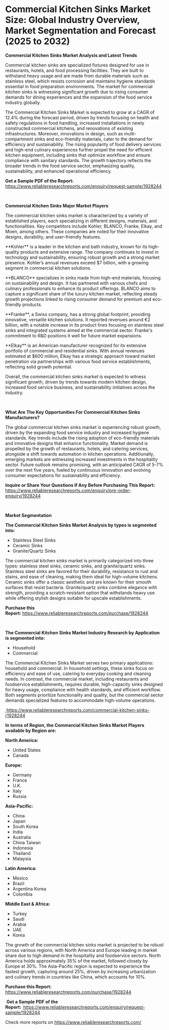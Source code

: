 <p><h1>Commercial Kitchen Sinks Market Size: Global Industry Overview, Market Segmentation and Forecast (2025 to 2032)</h1></p><p><strong>Commercial Kitchen Sinks Market Analysis and Latest Trends</strong></p>
<p><p>Commercial kitchen sinks are specialized fixtures designed for use in restaurants, hotels, and food processing facilities. They are built to withstand heavy usage and are made from durable materials such as stainless steel, which resists corrosion and maintains hygiene standards essential in food preparation environments. The market for commercial kitchen sinks is witnessing significant growth due to rising consumer demands for dining experiences and the expansion of the food service industry globally.</p><p>The Commercial Kitchen Sinks Market is expected to grow at a CAGR of 12.4% during the forecast period, driven by trends focusing on health and safety regulations in food handling, increased installations in newly constructed commercial kitchens, and renovations of existing infrastructures. Moreover, innovations in design, such as multi-compartment sinks and eco-friendly materials, cater to the demand for efficiency and sustainability. The rising popularity of food delivery services and high-end culinary experiences further propel the need for efficient kitchen equipment, including sinks that optimize workflow and ensure compliance with sanitary standards. The growth trajectory reflects the broader trends in the food service sector, emphasizing quality, sustainability, and enhanced operational efficiency.</p></p>
<p><strong>Get a Sample PDF of the Report:&nbsp;</strong> <a href="https://www.reliableresearchreports.com/enquiry/request-sample/1928244?utm_campaign=3059&utm_medium=2&utm_source=Github&utm_content=ia&utm_term=29032025&utm_id=commercial-kitchen-sinks">https://www.reliableresearchreports.com/enquiry/request-sample/1928244</a></p>
<p>&nbsp;</p>
<p><strong>Commercial Kitchen Sinks Major Market Players</strong></p>
<p><p>The commercial kitchen sinks market is characterized by a variety of established players, each specializing in different designs, materials, and functionalities. Key competitors include Kohler, BLANCO, Franke, Elkay, and Moen, among others. These companies are noted for their innovative designs, durability, and user-friendly features.</p><p>**Kohler** is a leader in the kitchen and bath industry, known for its high-quality products and extensive range. The company continues to invest in technology and sustainability, ensuring robust growth and a strong market presence. Kohler’s annual revenues exceed $7 billion, with a growing segment in commercial kitchen solutions.</p><p>**BLANCO** specializes in sinks made from high-end materials, focusing on sustainability and design. It has partnered with various chefs and culinary professionals to enhance its product offerings. BLANCO aims to capture a significant share of the luxury kitchen market, reflecting steady growth projections linked to rising consumer demand for premium and eco-friendly products.</p><p>**Franke**, a Swiss company, has a strong global footprint, providing innovative, versatile kitchen solutions. It reported revenues around €2 billion, with a notable increase in its product lines focusing on stainless steel sinks and integrated systems aimed at the commercial sector. Franke's commitment to R&D positions it well for future market expansions.</p><p>**Elkay** is an American manufacturer recognized for its extensive portfolio of commercial and residential sinks. With annual revenues estimated at $600 million, Elkay has a strategic approach toward market penetration via partnerships with various food service establishments, reflecting solid growth potential.</p><p>Overall, the commercial kitchen sinks market is expected to witness significant growth, driven by trends towards modern kitchen design, increased food service business, and sustainability initiatives across the industry.</p></p>
<p>&nbsp;</p>
<p><strong>What Are The Key Opportunities For Commercial Kitchen Sinks Manufacturers?</strong></p>
<p><p>The global commercial kitchen sinks market is experiencing robust growth, driven by the expanding food service industry and increased hygiene standards. Key trends include the rising adoption of eco-friendly materials and innovative designs that enhance functionality. Market demand is propelled by the growth of restaurants, hotels, and catering services, alongside a shift towards automation in kitchen operations. Additionally, emerging markets are witnessing increased investments in the hospitality sector. Future outlook remains promising, with an anticipated CAGR of 5-7% over the next five years, fueled by continuous innovation and evolving consumer expectations for sustainability and efficiency.</p></p>
<p><strong>Inquire or Share Your Questions If Any Before Purchasing This Report:</strong> <a href="https://www.reliableresearchreports.com/enquiry/pre-order-enquiry/1928244?utm_campaign=3059&utm_medium=2&utm_source=Github&utm_content=ia&utm_term=29032025&utm_id=commercial-kitchen-sinks">https://www.reliableresearchreports.com/enquiry/pre-order-enquiry/1928244</a></p>
<p>&nbsp;</p>
<p><strong>Market Segmentation</strong></p>
<p><strong>The Commercial Kitchen Sinks Market Analysis by types is segmented into:</strong></p>
<p><ul><li>Stainless Steel Sinks</li><li>Ceramic Sinks</li><li>Granite/Quartz Sinks</li></ul></p>
<p><p>The commercial kitchen sinks market is primarily categorized into three types: stainless steel sinks, ceramic sinks, and granite/quartz sinks. Stainless steel sinks are favored for their durability, resistance to rust and stains, and ease of cleaning, making them ideal for high-volume kitchens. Ceramic sinks offer a classic aesthetic and are known for their smooth surfaces that resist bacteria. Granite/quartz sinks combine elegance with strength, providing a scratch-resistant option that withstands heavy use while offering stylish designs suitable for upscale establishments.</p></p>
<p><strong>Purchase this Report:&nbsp;</strong><a href="https://www.reliableresearchreports.com/purchase/1928244?utm_campaign=3059&utm_medium=2&utm_source=Github&utm_content=ia&utm_term=29032025&utm_id=commercial-kitchen-sinks">https://www.reliableresearchreports.com/purchase/1928244</a></p>
<p>&nbsp;</p>
<p><strong>The Commercial Kitchen Sinks Market Industry Research by Application is segmented into:</strong></p>
<p><ul><li>Household</li><li>Commercial</li></ul></p>
<p><p>The Commercial Kitchen Sinks Market serves two primary applications: household and commercial. In household settings, these sinks focus on efficiency and ease of use, catering to everyday cooking and cleaning needs. In contrast, the commercial market, including restaurants and foodservice establishments, requires durable, high-capacity sinks designed for heavy usage, compliance with health standards, and efficient workflow. Both segments prioritize functionality and quality, but the commercial sector demands specialized features to accommodate high-volume operations.</p></p>
<p><a href="https://www.reliableresearchreports.com/commercial-kitchen-sinks-r1928244?utm_campaign=3059&utm_medium=2&utm_source=Github&utm_content=ia&utm_term=29032025&utm_id=commercial-kitchen-sinks">&nbsp;https://www.reliableresearchreports.com/commercial-kitchen-sinks-r1928244</a></p>
<p><strong>In terms of Region, the Commercial Kitchen Sinks Market Players available by Region are:</strong></p>
<p>
    <p> <strong> North America: </strong>
        <ul>
            <li>United States</li>
            <li>Canada</li>
        </ul>
        </p> 
    <p> <strong> Europe: </strong>
        <ul>
            <li>Germany</li>
            <li>France</li>
            <li>U.K.</li>
            <li>Italy</li>
            <li>Russia</li>
        </ul>
        </p> 
    <p> <strong> Asia-Pacific: </strong>
        <ul>
            <li>China</li>
            <li>Japan</li>
            <li>South Korea</li>
            <li>India</li>
            <li>Australia</li>
            <li>China Taiwan</li>
            <li>Indonesia</li>
            <li>Thailand</li>
            <li>Malaysia</li>
        </ul>
        </p> 
    <p> <strong> Latin America: </strong>
        <ul>
            <li>Mexico</li>
            <li>Brazil</li>
            <li>Argentina Korea</li>
            <li>Colombia</li>
        </ul>
        </p> 
    <p> <strong> Middle East & Africa: </strong>
        <ul>
            <li>Turkey</li>
            <li>Saudi</li>
            <li>Arabia</li>
            <li>UAE</li>
            <li>Korea</li>
        </ul>
    </p>
    </p>
<p><p>The growth of the commercial kitchen sinks market is projected to be robust across various regions, with North America and Europe leading in market share due to high demand in the hospitality and foodservice sectors. North America holds approximately 35% of the market, followed closely by Europe at 30%. The Asia-Pacific region is expected to experience the fastest growth, capturing around 25%, driven by increasing urbanization and culinary trends in countries like China, which accounts for 10%.</p></p>
<p><strong>Purchase this Report: </strong><a href="https://www.reliableresearchreports.com/purchase/1928244?utm_campaign=3059&utm_medium=2&utm_source=Github&utm_content=ia&utm_term=29032025&utm_id=commercial-kitchen-sinks">https://www.reliableresearchreports.com/purchase/1928244</a></p>
<p>&nbsp;<strong>Get a Sample PDF of the Report:&nbsp;&nbsp;</strong><a href="https://www.reliableresearchreports.com/enquiry/request-sample/1928244?utm_campaign=3059&utm_medium=2&utm_source=Github&utm_content=ia&utm_term=29032025&utm_id=commercial-kitchen-sinks">https://www.reliableresearchreports.com/enquiry/request-sample/1928244</a></p>
<p><strong></strong></p>
<p>Check more reports on <a href="https://www.reliableresearchreports.com/?utm_campaign=3059&utm_medium=2&utm_source=Github&utm_content=ia&utm_term=29032025&utm_id=commercial-kitchen-sinks">https://www.reliableresearchreports.com/</a></p>